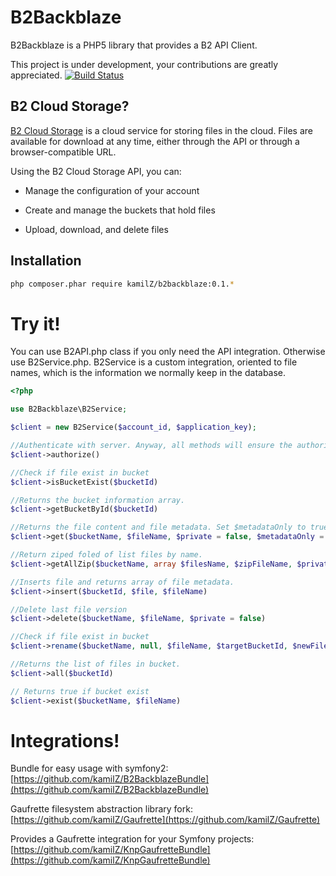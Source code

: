 B2Backblaze
===========

B2Backblaze is a PHP5 library that provides a B2 API Client.

This project is under development, your contributions are greatly appreciated.
[![Build Status](https://secure.travis-ci.org/kamilZ/B2Backblaze.png)](http://travis-ci.org/KamilZ/B2Backblaze)

B2 Cloud Storage?
-----------------

[B2 Cloud Storage](https://www.backblaze.com/b2/cloud-storage.html) is a cloud service for storing files in the cloud. Files are available for download at any time, either through the API or through a browser-compatible URL.

Using the B2 Cloud Storage API, you can:

* Manage the configuration of your account

* Create and manage the buckets that hold files

* Upload, download, and delete files


Installation
------------

```bash
php composer.phar require kamilZ/b2backblaze:0.1.*
```

Try it!
=======

You can use B2API.php class if you only need the API integration. Otherwise use B2Service.php.
B2Service is a custom integration, oriented to file names, which is the information we normally keep in the database.

```php
<?php

use B2Backblaze\B2Service;

$client = new B2Service($account_id, $application_key);

//Authenticate with server. Anyway, all methods will ensure the authorization.
$client->authorize()

//Check if file exist in bucket
$client->isBucketExist($bucketId)

//Returns the bucket information array.
$client->getBucketById($bucketId)

//Returns the file content and file metadata. Set $metadataOnly to true if you only need metadata information.
$client->get($bucketName, $fileName, $private = false, $metadataOnly = false)

//Return ziped foled of list files by name.
$client->getAllZip($bucketName, array $filesName, $zipFileName, $private = false)

//Inserts file and returns array of file metadata.
$client->insert($bucketId, $file, $fileName)

//Delete last file version
$client->delete($bucketName, $fileName, $private = false)

//Check if file exist in bucket
$client->rename($bucketName, null, $fileName, $targetBucketId, $newFileName, $private = false)

//Returns the list of files in bucket.
$client->all($bucketId)

// Returns true if bucket exist
$client->exist($bucketName, $fileName)

```

Integrations!
=======

Bundle for easy usage with symfony2: [https://github.com/kamilZ/B2BackblazeBundle](https://github.com/kamilZ/B2BackblazeBundle)

Gaufrette filesystem abstraction library fork: [https://github.com/kamilZ/Gaufrette](https://github.com/kamilZ/Gaufrette)

Provides a Gaufrette integration for your Symfony projects: [https://github.com/kamilZ/KnpGaufretteBundle](https://github.com/kamilZ/KnpGaufretteBundle)